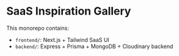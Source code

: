 # SaaS Inspiration Gallery

This monorepo contains:
- `frontend/`: Next.js + Tailwind SaaS UI
- `backend/`: Express + Prisma + MongoDB + Cloudinary backend

